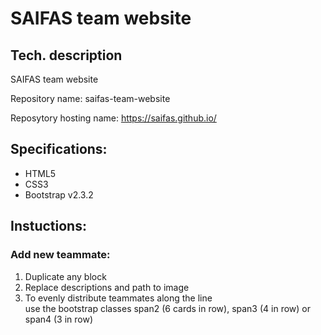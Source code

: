 # SAIFAS team website

## Tech. description
SAIFAS team website

Repository name: saifas-team-website
 
Reposytory hosting name: https://saifas.github.io/

## Specifications:

- HTML5
- CSS3
- Bootstrap v2.3.2

## Instuctions:

### Add new teammate:
1) Duplicate any block <div class="span4 animated pulse" id="person-#">
2) Replace descriptions and path to image
3) To evenly distribute teammates along the line <div class="row-fluid team centered"> use the bootstrap classes span2 (6 cards in row), span3 (4 in row) or span4 (3 in row)
